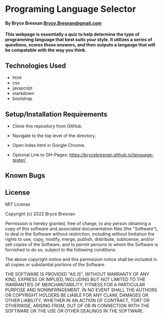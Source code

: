 # Programing Language Selector

#### By Bryce Bresnan <Bryce.Bresnan@gmail.com>

#### This webpage is essentially a quiz to help determine the type of programming language that best suits your style. It utilizes a series of questions, scores those answers, and then outputs a langauge that will be compatable with the way you think. 

## Technologies Used

* html
* css
* javascript
* markdown
* bootstrap


## Setup/Installation Requirements

* Clone this repository from GitHub.
* Navigate to the top level of the directory.
* Open index.html in Google Chrome.

* Optional Link to GH-Pages: https://brycebresnan.github.io/language-tester/

## Known Bugs

## License
MIT License

Copyright (c) 2022 Bryce Bresnan

Permission is hereby granted, free of charge, to any person obtaining a copy
of this software and associated documentation files (the "Software"), to deal
in the Software without restriction, including without limitation the rights
to use, copy, modify, merge, publish, distribute, sublicense, and/or sell
copies of the Software, and to permit persons to whom the Software is
furnished to do so, subject to the following conditions:

The above copyright notice and this permission notice shall be included in all
copies or substantial portions of the Software.

THE SOFTWARE IS PROVIDED "AS IS", WITHOUT WARRANTY OF ANY KIND, EXPRESS OR
IMPLIED, INCLUDING BUT NOT LIMITED TO THE WARRANTIES OF MERCHANTABILITY,
FITNESS FOR A PARTICULAR PURPOSE AND NONINFRINGEMENT. IN NO EVENT SHALL THE
AUTHORS OR COPYRIGHT HOLDERS BE LIABLE FOR ANY CLAIM, DAMAGES OR OTHER
LIABILITY, WHETHER IN AN ACTION OF CONTRACT, TORT OR OTHERWISE, ARISING FROM,
OUT OF OR IN CONNECTION WITH THE SOFTWARE OR THE USE OR OTHER DEALINGS IN THE
SOFTWARE.
